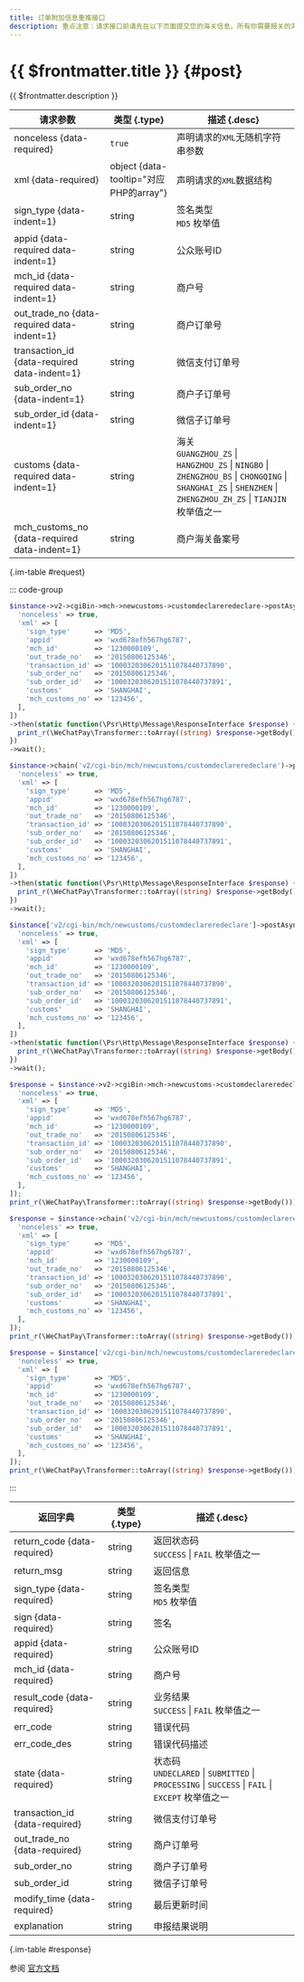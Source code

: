 ```yaml
---
title: 订单附加信息重推接口
description: 重点注意：请求接口前请先在以下页面提交您的海关信息，所有你需要报关的海关信息都需要提交，且信息真实有效。
---
```


# {{ $frontmatter.title }} {#post}

{{ $frontmatter.description }}

| 请求参数 | 类型 {.type} | 描述 {.desc}
| --- | --- | ---
| nonceless {data-required} | `true` | 声明请求的`XML`无随机字符串参数
| xml {data-required} | object {data-tooltip="对应PHP的array"} | 声明请求的`XML`数据结构
| sign_type {data-indent=1} | string | 签名类型<br/>`MD5` 枚举值
| appid {data-required data-indent=1} | string | 公众账号ID
| mch_id {data-required data-indent=1} | string | 商户号
| out_trade_no {data-required data-indent=1} | string | 商户订单号
| transaction_id {data-required data-indent=1} | string | 微信支付订单号
| sub_order_no {data-indent=1} | string | 商户子订单号
| sub_order_id {data-indent=1} | string | 微信子订单号
| customs {data-required data-indent=1} | string | 海关<br/>`GUANGZHOU_ZS` \| `HANGZHOU_ZS` \| `NINGBO` \| `ZHENGZHOU_BS` \| `CHONGQING` \| `SHANGHAI_ZS` \| `SHENZHEN` \| `ZHENGZHOU_ZH_ZS` \| `TIANJIN` 枚举值之一
| mch_customs_no {data-required data-indent=1} | string | 商户海关备案号

{.im-table #request}

::: code-group

```php [异步纯链式]
$instance->v2->cgiBin->mch->newcustoms->customdeclareredeclare->postAsync([
  'nonceless' => true,
  'xml' => [
    'sign_type'      => 'MD5',
    'appid'          => 'wxd678efh567hg6787',
    'mch_id'         => '1230000109',
    'out_trade_no'   => '20150806125346',
    'transaction_id' => '1000320306201511078440737890',
    'sub_order_no'   => '20150806125346',
    'sub_order_id'   => '1000320306201511078440737891',
    'customs'        => 'SHANGHAI',
    'mch_customs_no' => '123456',
  ],
])
->then(static function(\Psr\Http\Message\ResponseInterface $response) {
  print_r(\WeChatPay\Transformer::toArray((string) $response->getBody()));
})
->wait();
```

```php [异步声明式]
$instance->chain('v2/cgi-bin/mch/newcustoms/customdeclareredeclare')->postAsync([
  'nonceless' => true,
  'xml' => [
    'sign_type'      => 'MD5',
    'appid'          => 'wxd678efh567hg6787',
    'mch_id'         => '1230000109',
    'out_trade_no'   => '20150806125346',
    'transaction_id' => '1000320306201511078440737890',
    'sub_order_no'   => '20150806125346',
    'sub_order_id'   => '1000320306201511078440737891',
    'customs'        => 'SHANGHAI',
    'mch_customs_no' => '123456',
  ],
])
->then(static function(\Psr\Http\Message\ResponseInterface $response) {
  print_r(\WeChatPay\Transformer::toArray((string) $response->getBody()));
})
->wait();
```

```php [异步属性式]
$instance['v2/cgi-bin/mch/newcustoms/customdeclareredeclare']->postAsync([
  'nonceless' => true,
  'xml' => [
    'sign_type'      => 'MD5',
    'appid'          => 'wxd678efh567hg6787',
    'mch_id'         => '1230000109',
    'out_trade_no'   => '20150806125346',
    'transaction_id' => '1000320306201511078440737890',
    'sub_order_no'   => '20150806125346',
    'sub_order_id'   => '1000320306201511078440737891',
    'customs'        => 'SHANGHAI',
    'mch_customs_no' => '123456',
  ],
])
->then(static function(\Psr\Http\Message\ResponseInterface $response) {
  print_r(\WeChatPay\Transformer::toArray((string) $response->getBody()));
})
->wait();
```

```php [同步纯链式]
$response = $instance->v2->cgiBin->mch->newcustoms->customdeclareredeclare->post([
  'nonceless' => true,
  'xml' => [
    'sign_type'      => 'MD5',
    'appid'          => 'wxd678efh567hg6787',
    'mch_id'         => '1230000109',
    'out_trade_no'   => '20150806125346',
    'transaction_id' => '1000320306201511078440737890',
    'sub_order_no'   => '20150806125346',
    'sub_order_id'   => '1000320306201511078440737891',
    'customs'        => 'SHANGHAI',
    'mch_customs_no' => '123456',
  ],
]);
print_r(\WeChatPay\Transformer::toArray((string) $response->getBody()));
```

```php [同步声明式]
$response = $instance->chain('v2/cgi-bin/mch/newcustoms/customdeclareredeclare')->post([
  'nonceless' => true,
  'xml' => [
    'sign_type'      => 'MD5',
    'appid'          => 'wxd678efh567hg6787',
    'mch_id'         => '1230000109',
    'out_trade_no'   => '20150806125346',
    'transaction_id' => '1000320306201511078440737890',
    'sub_order_no'   => '20150806125346',
    'sub_order_id'   => '1000320306201511078440737891',
    'customs'        => 'SHANGHAI',
    'mch_customs_no' => '123456',
  ],
]);
print_r(\WeChatPay\Transformer::toArray((string) $response->getBody()));
```

```php [同步属性式]
$response = $instance['v2/cgi-bin/mch/newcustoms/customdeclareredeclare']->post([
  'nonceless' => true,
  'xml' => [
    'sign_type'      => 'MD5',
    'appid'          => 'wxd678efh567hg6787',
    'mch_id'         => '1230000109',
    'out_trade_no'   => '20150806125346',
    'transaction_id' => '1000320306201511078440737890',
    'sub_order_no'   => '20150806125346',
    'sub_order_id'   => '1000320306201511078440737891',
    'customs'        => 'SHANGHAI',
    'mch_customs_no' => '123456',
  ],
]);
print_r(\WeChatPay\Transformer::toArray((string) $response->getBody()));
```

:::

| 返回字典 | 类型 {.type} | 描述 {.desc}
| --- | --- | ---
| return_code {data-required} | string | 返回状态码<br/>`SUCCESS` \| `FAIL` 枚举值之一
| return_msg | string | 返回信息
| sign_type {data-required} | string | 签名类型<br/>`MD5` 枚举值
| sign {data-required} | string | 签名
| appid {data-required} | string | 公众账号ID
| mch_id {data-required} | string | 商户号
| result_code {data-required} | string | 业务结果<br/>`SUCCESS` \| `FAIL` 枚举值之一
| err_code | string | 错误代码
| err_code_des | string | 错误代码描述
| state {data-required} | string | 状态码<br/>`UNDECLARED` \| `SUBMITTED` \| `PROCESSING` \| `SUCCESS` \| `FAIL` \| `EXCEPT` 枚举值之一
| transaction_id {data-required} | string | 微信支付订单号
| out_trade_no {data-required} | string | 商户订单号
| sub_order_no | string | 商户子订单号
| sub_order_id | string | 微信子订单号
| modify_time {data-required} | string | 最后更新时间
| explanation | string | 申报结果说明

{.im-table #response}

参阅 [官方文档](https://pay.weixin.qq.com/doc/v2/merchant/4011985318)
